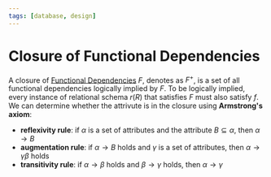 ```yaml
---
tags: [database, design]
---
```


# Closure of Functional Dependencies

A closure of [Functional Dependencies](202308291830.md) $F$, denotes as $F^+$,
is a set of all functional dependencies logically implied by $F$. To be
logically implied, every instance of relational schema $r(R)$ that satisfies $F$
must also satisfy $f$. We can determine whether the attrivute is in the closure
using **Armstrong's axiom**:
- **reflexivity rule**: if $\alpha$ is a set of attributes and the attribute $B
  \subseteq \alpha$, then $\alpha \rightarrow B$
- **augmentation rule**: if $\alpha \rightarrow B$ holds and $\gamma$ is a set
  of attributes, then $\alpha \rightarrow \gamma\beta$ holds
- **transitivity rule**: if $\alpha \rightarrow \beta$ holds and $\beta
  \rightarrow \gamma$ holds, then $\alpha \rightarrow \gamma$
